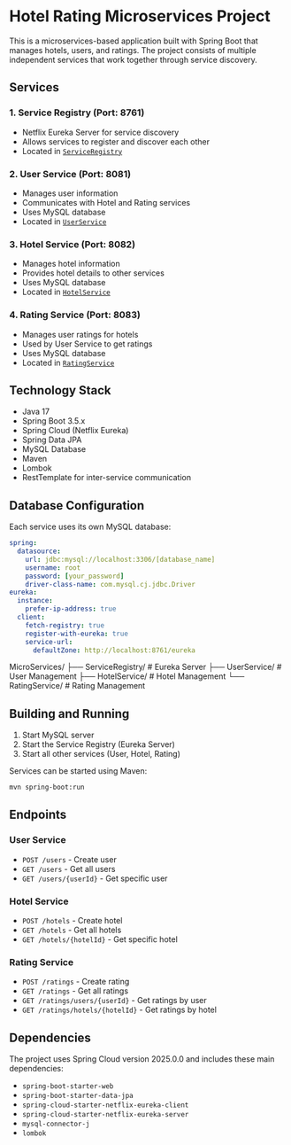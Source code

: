 # Hotel Rating Microservices Project

This is a microservices-based application built with Spring Boot that manages hotels, users, and ratings. The project consists of multiple independent services that work together through service discovery.

## Services

### 1. Service Registry (Port: 8761)
- Netflix Eureka Server for service discovery
- Allows services to register and discover each other
- Located in [`ServiceRegistry`](ServiceRegistry)

### 2. User Service (Port: 8081)
- Manages user information 
- Communicates with Hotel and Rating services
- Uses MySQL database
- Located in [`UserService`](UserService)

### 3. Hotel Service (Port: 8082)
- Manages hotel information
- Provides hotel details to other services
- Uses MySQL database
- Located in [`HotelService`](HotelService)

### 4. Rating Service (Port: 8083)
- Manages user ratings for hotels
- Used by User Service to get ratings
- Uses MySQL database
- Located in [`RatingService`](RatingService)

## Technology Stack

- Java 17
- Spring Boot 3.5.x
- Spring Cloud (Netflix Eureka)
- Spring Data JPA
- MySQL Database
- Maven
- Lombok
- RestTemplate for inter-service communication

## Database Configuration

Each service uses its own MySQL database:

```yaml
spring:
  datasource:
    url: jdbc:mysql://localhost:3306/[database_name]
    username: root
    password: [your_password]
    driver-class-name: com.mysql.cj.jdbc.Driver
eureka:
  instance:
    prefer-ip-address: true
  client:
    fetch-registry: true
    register-with-eureka: true
    service-url:
      defaultZone: http://localhost:8761/eureka
```

MicroServices/
├── ServiceRegistry/    # Eureka Server
├── UserService/        # User Management
├── HotelService/       # Hotel Management
└── RatingService/      # Rating Management


## Building and Running

1. Start MySQL server
2. Start the Service Registry (Eureka Server)
3. Start all other services (User, Hotel, Rating)

Services can be started using Maven:
```bash
mvn spring-boot:run
```

## Endpoints

### User Service
- `POST /users` - Create user
- `GET /users` - Get all users
- `GET /users/{userId}` - Get specific user

### Hotel Service
- `POST /hotels` - Create hotel
- `GET /hotels` - Get all hotels
- `GET /hotels/{hotelId}` - Get specific hotel

### Rating Service
- `POST /ratings` - Create rating
- `GET /ratings` - Get all ratings
- `GET /ratings/users/{userId}` - Get ratings by user
- `GET /ratings/hotels/{hotelId}` - Get ratings by hotel

## Dependencies

The project uses Spring Cloud version 2025.0.0 and includes these main dependencies:

- `spring-boot-starter-web`
- `spring-boot-starter-data-jpa`
- `spring-cloud-starter-netflix-eureka-client`
- `spring-cloud-starter-netflix-eureka-server`
- `mysql-connector-j`
- `lombok`

